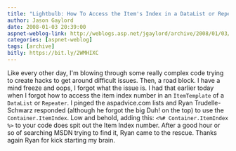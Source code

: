 ```yaml
---
title: "Lightbulb: How To Access the Item's Index in a DataList or Repeater"
author: Jason Gaylord
date: 2008-01-03 20:39:00
aspnet-weblog-link: http://weblogs.asp.net/jgaylord/archive/2008/01/03/lightbulb-how-to-access-the-item-s-index-in-a-datalist-or-repeater.aspx
categories: [aspnet-weblog]
tags: [archive]
bitly: https://bit.ly/2WMHIXC
---
```


Like every other day, I'm blowing through some really complex code trying to create hacks to get around difficult issues. Then, a road block. I have a mind freeze and oops, I forgot what the issue is. I had that earlier today when I forgot how to access the item index number in an `ItemTemplate` of a `DataList` or `Repeater`. I pinged the aspadvice.com lists and Ryan Trudelle-Schwarz responded (although he forgot the big Duh! on the top) to use the `Container.ItemIndex`. Low and behold, adding this: `<%# Container.ItemIndex %>` to your code does spit out the Item Index number. After a good hour or so of searching MSDN trying to find it, Ryan came to the rescue. Thanks again Ryan for kick starting my brain.